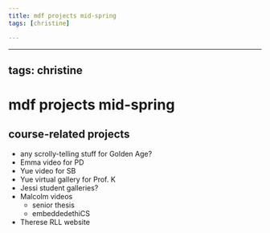 ```yaml
---
title: mdf projects mid-spring
tags: [christine]

---
```


---
tags: christine
---

# mdf projects mid-spring

## course-related projects
* any scrolly-telling stuff for Golden Age?
* Emma video for PD
* Yue video for SB
* Yue virtual gallery for Prof. K
* Jessi student galleries?
* Malcolm videos
    * senior thesis
    * embeddedethiCS
* Therese RLL website